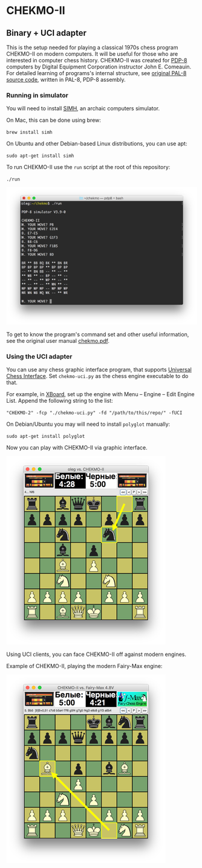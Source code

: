 CHEKMO-II
=========
Binary + UCI adapter
--------------------

This is the setup needed for playing a classical 1970s chess program CHEKMO-II on modern computers.
It will be useful for those who are interested in computer chess history.
CHEKMO-II was created for [PDP-8](https://en.wikipedia.org/wiki/PDP-8) computers by Digital Equipment Corporation instructor John E. Comeauin. For detailed learning of programs's internal structure, see [original PAL-8 source code](http://pop.aconit.org/Programs/StandAlone/chekmo.lst), written in PAL-8, PDP-8 assembly.

### Running in simulator

You will need to install [SIMH](http://simh.trailing-edge.com), an archaic computers simulator.

On Mac, this can be done using brew:

``
brew install simh
``

On Ubuntu and other Debian-based Linux distributions, you can use apt:

``
sudo apt-get install simh
``

To run CHEKMO-II use the ``run`` script at the root of this repository:

``
./run
``

![](img/simh.png?raw=true)

To get to know the program's command set and other useful information, see the original user manual [chekmo.pdf](chekmo.pdf?raw=true).

### Using the UCI adapter

You can use any chess graphic interface program, that supports [Universal Chess Interface](https://chessprogramming.wikispaces.com/UCI). Set `chekmo-uci.py` as the chess engine executable to do that.

For example, in [XBoard](https://www.gnu.org/software/xboard/),
set up the engine with Menu – Engine – Edit Engine List. Append the following string to the list:

``
"CHEKMO-2" -fcp "./chekmo-uci.py" -fd "/path/to/this/repo/" -fUCI 
``

On Debian/Ubuntu you may will need to install `polyglot` manually:

``
sudo apt-get install polyglot
``

Now you can play with CHEKMO-II via graphic interface.

![](img/xboard.png?raw=true)

Using UCI clients, you can face CHEKMO-II off against modern engines.

Example of CHEKMO-II, playing the modern Fairy-Max engine:

![](img/vs.png?raw=true)
